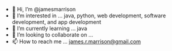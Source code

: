 - 👋 Hi, I’m @jamesmarrison
- 👀 I’m interested in ... java, python, web development, software development, and app development
- 🌱 I’m currently learning ... java
- 💞️ I’m looking to collaborate on ...
- 📫 How to reach me ... james.r.marrison@gmail.com

<!---
jamesmarrison/jamesmarrison is a ✨ special ✨ repository because its `README.md` (this file) appears on your GitHub profile.
You can click the Preview link to take a look at your changes.
--->
